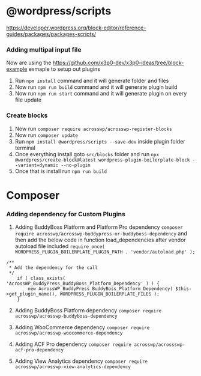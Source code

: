 # @wordpress/scripts

https://developer.wordpress.org/block-editor/reference-guides/packages/packages-scripts/

### Adding multipal input file

Now are using the https://github.com/x3p0-dev/x3p0-ideas/tree/block-example exmaple to setup out plugins

1.  Run `npm install` command and it will generate folder and files
2.  Now run `npm run build` command and it will generate plugin build
3.  Now run `npm run start` command and it will generate plugin on every file update

### Create blocks

1. Now run `composer require acrosswp/acrosswp-register-blocks`
2. Now run `composer update`
3. Run `npm install @wordpress/scripts --save-dev` inside plugin folder terminal
4. Once everything install goto `src/blocks` folder and run `npx @wordpress/create-block@latest wordpress-plugin-boilerplate-block --variant=dynamic --no-plugin`
5. Once that is install run `npm run build`

# Composer

### Adding dependency for Custom Plugins

1. Adding BuddyBoss Platform and Platform Pro dependency
   `composer require acrosswp/acrosswp-buddypress-or-buddyboss-dependency`
   and then add the below code in function load_dependencies after vendor autoload file included `require_once( WORDPRESS_PLUGIN_BOILERPLATE_PLUGIN_PATH . 'vendor/autoload.php' );`

```
/**
 * Add the dependency for the call
 */
    if ( class_exists( 'AcrossWP_BuddyPress_BuddyBoss_Platform_Dependency' ) ) {
        new AcrossWP_BuddyPress_BuddyBoss_Platform_Dependency( $this->get_plugin_name(), WORDPRESS_PLUGIN_BOILERPLATE_FILES );
    }
```

2. Adding BuddyBoss Platform dependency
   `composer require acrosswp/acrosswp-buddyboss-dependency`

3. Adding WooCommerce dependency
   `composer require acrosswp/acrosswp-woocommerce-dependency`

4. Adding ACF Pro dependency
   `composer require acrosswp/acrossswp-acf-pro-dependency`

5. Adding View Analytics dependency
   `composer require acrosswp/acrosswp-view-analytics-dependency`
